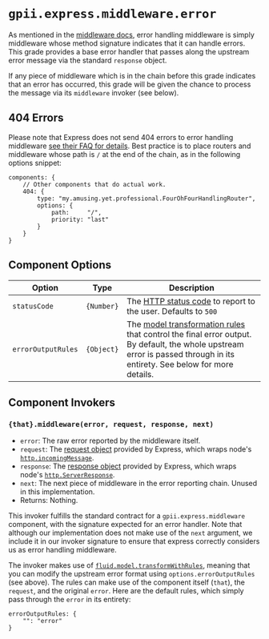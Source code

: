 # `gpii.express.middleware.error`

As mentioned in the [middleware docs](middleware.md), error handling middleware is simply middleware whose
method signature indicates that it can handle errors.  This grade provides a base error handler that passes along the
upstream error message via the standard `response` object.

If any piece of middleware which is in the chain before this grade indicates that an error has occurred, this grade will
be given the chance to process the message via its `middleware` invoker (see below).

## 404 Errors

Please note that Express does not send 404 errors to error handling middleware
[see their FAQ for details](http://expressjs.com/en/starter/faq.html).  Best practice is to place routers and middleware
whose path is `/` at the end of the chain, as in the following options snippet:

```
components: {
    // Other components that do actual work.
    404: {
        type: "my.amusing.yet.professional.FourOhFourHandlingRouter",
        options: {
            path:     "/",
            priority: "last"
        }
    }
}
```
## Component Options

| Option             | Type       | Description |
| ------------------ | ---------- | ----------- |
| `statusCode`       | `{Number}` | The [HTTP status code](https://en.wikipedia.org/wiki/List_of_HTTP_status_codes) to report to the user. Defaults to `500` |
| `errorOutputRules` | `{Object}` | The [model transformation rules](http://docs.fluidproject.org/infusion/development/ModelTransformationAPI.html) that control the final error output.  By default, the whole upstream error is passed through in its entirety.  See below for more details. |

## Component Invokers

### `{that}.middleware(error, request, response, next)`

* `error`: The raw error reported by the middleware itself.
* `request`: The [request object](http://expressjs.com/en/api.html#req) provided by Express, which wraps node's [`http.incomingMessage`](https://nodejs.org/api/http.html#http_class_http_incomingmessage).
* `response`: The [response object](http://expressjs.com/en/api.html#res) provided by Express, which wraps node's [`http.ServerResponse`](https://nodejs.org/api/http.html#http_class_http_serverresponse).
* `next`: The next piece of middleware in the error reporting chain. Unused in this implementation.
* Returns: Nothing.

This invoker fulfills the standard contract for a `gpii.express.middleware` component, with the signature expected for
an error handler.  Note that although our implementation does not make use of the `next` argument, we include it in our
invoker signature to ensure that express correctly considers us as error handling middleware.

The invoker makes use of [`fluid.model.transformWithRules`](http://docs.fluidproject.org/infusion/development/ModelTransformationAPI.html),
meaning that you can modify the upstream error format using `options.errorOutputRules` (see above).  The rules can make
use of the component itself (`that`), the `request`, and the original `error`.  Here are the default rules, which simply
pass through the `error` in its entirety:

```
errorOutputRules: {
    "": "error"
}
```

